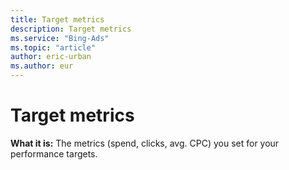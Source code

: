 ```yaml
---
title: Target metrics
description: Target metrics
ms.service: "Bing-Ads"
ms.topic: "article"
author: eric-urban
ms.author: eur
---
```


# Target metrics

**What it is:**    The metrics (spend, clicks, avg. CPC) you set for your performance targets.


